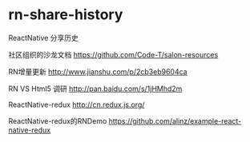 # rn-share-history
ReactNative 分享历史

<T>社区组织的沙龙文档 https://github.com/Code-T/salon-resources

RN增量更新 http://www.jianshu.com/p/2cb3eb9604ca

RN VS Html5 调研  http://pan.baidu.com/s/1jHMhd2m  

ReactNative-redux
http://cn.redux.js.org/

ReactNative-redux的RNDemo
https://github.com/alinz/example-react-native-redux   
